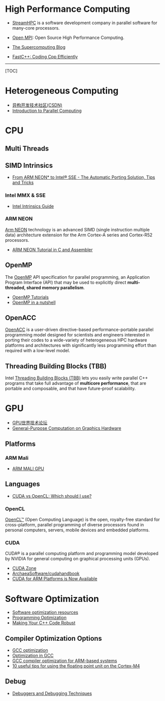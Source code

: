 # High Performance Computing

* [StreamHPC](https://streamhpc.com/) is a software development company in parallel software for many-core processors.
* [Open MPI](https://www.open-mpi.org/): Open Source High Performance Computing.

* [The Supercomputing Blog](http://supercomputingblog.com/)
* [FastC++: Coding Cpp Efficiently](http://fastcpp.blogspot.com/)

-----

[TOC]

# Heterogeneous Computing

* [异构开发技术社区(CSDN)](http://hc.csdn.net/)
* [Introduction to Parallel Computing](https://computing.llnl.gov/tutorials/parallel_comp/)

# CPU

## Multi Threads

## SIMD Intrinsics

* [From ARM NEON* to Intel® SSE - The Automatic Porting Solution, Tips and Tricks](https://software.intel.com/en-us/articles/from-arm-neon-to-intel-sse-the-automatic-porting-solution-tips-and-tricks)

### Intel MMX & SSE

* [Intel Intrinsics Guide](https://software.intel.com/sites/landingpage/IntrinsicsGuide/)

### ARM NEON

[Arm NEON](https://developer.arm.com/technologies/neon) technology is an advanced SIMD (single instruction multiple data) architecture extension for the Arm Cortex-A series and Cortex-R52 processors.

* [ARM NEON Tutorial in C and Assembler](https://www.cnx-software.com/2011/11/27/arm-neon-tutorial-in-c-and-assembler/)

## OpenMP
The [OpenMP](https://www.openmp.org/) API specification for parallel programming, an Application Program Interface (API) that may be used to explicitly direct **multi-threaded, shared memory parallelism**.

* [OpenMP Tutorials](https://computing.llnl.gov/tutorials/openMP/)
* [OpenMP in a nutshell](http://www.bowdoin.edu/~ltoma/teaching/cs3225-GIS/fall16/Lectures/openmp.html)

## OpenACC

[OpenACC](https://www.openacc.org/) is a user-driven directive-based performance-portable parallel programming model designed for scientists and engineers interested in porting their codes to a wide-variety of heterogeneous HPC hardware platforms and architectures with significantly less programming effort than required with a low-level model.

## Threading Building Blocks (TBB)

Intel [Threading Building Blocks (TBB)](https://www.threadingbuildingblocks.org/) lets you easily write parallel C++ programs that take full advantage of **multicore performance**, that are portable and composable, and that have future-proof scalability.


# GPU

* [GPU世界技术论坛](http://bbs.gpuworld.cn/forum.php)
* [General-Purpose Computation on Graphics Hardware](http://gpgpu.org/)

## Platforms

### ARM Mali
* [ARM MALI GPU](https://streamhpc.com/knowledge/sdks/arm-mali/)

## Languages

* [CUDA vs OpenCL: Which should I use?](https://wiki.tiker.net/CudaVsOpenCL)

### OpenCL

[OpenCL™](https://www.khronos.org/opencl/) (Open Computing Language) is the open, royalty-free standard for cross-platform, parallel programming of diverse processors found in personal computers, servers, mobile devices and embedded platforms.

### CUDA

CUDA® is a parallel computing platform and programming model developed by NVIDIA for general computing on graphical processing units (GPUs).

* [CUDA Zone](https://developer.nvidia.com/cuda-zone)
* [ArchaeaSoftware/cudahandbook](https://github.com/ArchaeaSoftware/cudahandbook)
* [CUDA for ARM Platforms is Now Available](https://devblogs.nvidia.com/cuda-arm-platforms-now-available/)


# Software Optimization

* [Software optimization resources](https://www.agner.org/optimize/)
* [Programming Optimization](http://www.azillionmonkeys.com/qed/optimize.html)
* [Making Your C++ Code Robust](https://www.codeproject.com/articles/216077/making-your-cplusplus-code-robust)

## Compiler Optimization Options

* [GCC optimization](https://wiki.gentoo.org/wiki/GCC_optimization)
* [Optimization in GCC](https://www.linuxjournal.com/article/7269)
* [GCC compiler optimization for ARM-based systems](https://gist.github.com/fm4dd/c663217935dc17f0fc73c9c81b0aa845)
* [10 useful tips for using the floating point unit on the Cortex-M4](https://community.arm.com/processors/b/blog/posts/10-useful-tips-to-using-the-floating-point-unit-on-the-arm-cortex--m4-processor)

## Debug

* [Debuggers and Debugging Techniques](https://www.cprogramming.com/debugging/)

